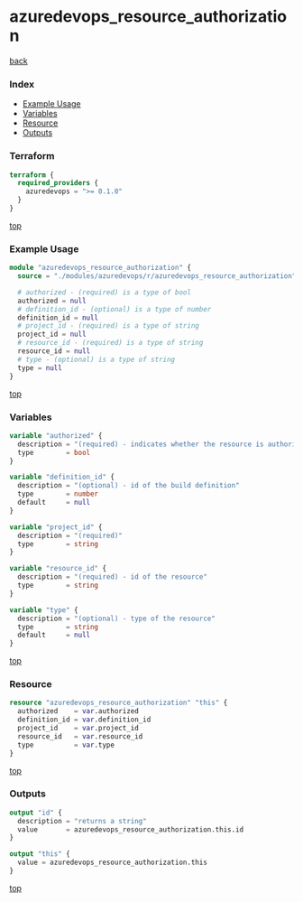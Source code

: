 # azuredevops_resource_authorization

[back](../azuredevops.md)

### Index

- [Example Usage](#example-usage)
- [Variables](#variables)
- [Resource](#resource)
- [Outputs](#outputs)

### Terraform

```terraform
terraform {
  required_providers {
    azuredevops = ">= 0.1.0"
  }
}
```

[top](#index)

### Example Usage

```terraform
module "azuredevops_resource_authorization" {
  source = "./modules/azuredevops/r/azuredevops_resource_authorization"

  # authorized - (required) is a type of bool
  authorized = null
  # definition_id - (optional) is a type of number
  definition_id = null
  # project_id - (required) is a type of string
  project_id = null
  # resource_id - (required) is a type of string
  resource_id = null
  # type - (optional) is a type of string
  type = null
}
```

[top](#index)

### Variables

```terraform
variable "authorized" {
  description = "(required) - indicates whether the resource is authorized for use"
  type        = bool
}

variable "definition_id" {
  description = "(optional) - id of the build definition"
  type        = number
  default     = null
}

variable "project_id" {
  description = "(required)"
  type        = string
}

variable "resource_id" {
  description = "(required) - id of the resource"
  type        = string
}

variable "type" {
  description = "(optional) - type of the resource"
  type        = string
  default     = null
}
```

[top](#index)

### Resource

```terraform
resource "azuredevops_resource_authorization" "this" {
  authorized    = var.authorized
  definition_id = var.definition_id
  project_id    = var.project_id
  resource_id   = var.resource_id
  type          = var.type
}
```

[top](#index)

### Outputs

```terraform
output "id" {
  description = "returns a string"
  value       = azuredevops_resource_authorization.this.id
}

output "this" {
  value = azuredevops_resource_authorization.this
}
```

[top](#index)